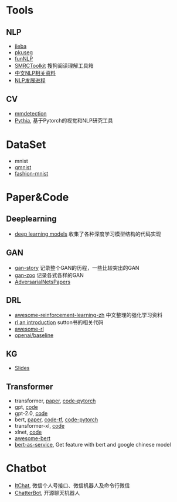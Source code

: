 # Tools
## NLP

- [jieba](https://github.com/fxsjy/jieba)
- [pkuseg](https://github.com/lancopku/pkuseg-python)
- [funNLP](https://github.com/fighting41love/funNLP)    
- [SMRCToolkit](https://github.com/sogou/SMRCToolkit)  搜狗阅读理解工具箱
- [中文NLP相关资料](https://github.com/crownpku/Awesome-Chinese-NLP)
- [NLP发展进程](https://github.com/sebastianruder/NLP-progress)

## CV

- [mmdetection](https://github.com/open-mmlab/mmdetection)
- [Pythia](https://github.com/facebookresearch/pythia), 基于Pytorch的视觉和NLP研究工具


# DataSet

- mnist
- [qmnist](https://github.com/facebookresearch/qmnist)
- [fashion-mnist](https://github.com/zalandoresearch/fashion-mnist)

  
# Paper&Code

## Deeplearning

- [deep learning models](https://github.com/rasbt/deeplearning-models) 收集了各种深度学习模型结构的代码实现

  

## GAN

- [gan-story](https://blog.floydhub.com/gans-story-so-far/) 记录整个GAN的历程，一些比较突出的GAN
- [gan-zoo](https://github.com/hindupuravinash/the-gan-zoo) 记录各式各样的GAN
- [AdversarialNetsPapers](https://github.com/zhangqianhui/AdversarialNetsPapers)


## DRL

- [awesome-reinforcement-learning-zh](https://github.com/wwxFromTju/awesome-reinforcement-learning-zh) 中文整理的强化学习资料
- [rl an introduction](https://github.com/ShangtongZhang/reinforcement-learning-an-introduction) sutton书的相关代码
- [awesome-rl](https://github.com/aikorea/awesome-rl)
- [openai/baseline](https://github.com/openai/baselines)


## KG

- [Slides](https://github.com/liuhuanyong/KnowledgeGraphSlides)


## Transformer

- transformer, [paper](https://arxiv.org/pdf/1706.03762.pdf), 	[code-pytorch](<https://github.com/harvardnlp/annotated-transformer>)
- gpt, [code](https://github.com/openai/finetune-transformer-lm)
- gpt-2.0, [code](https://github.com/openai/gpt-2)
- bert, [paper](https://arxiv.org/pdf/1810.04805.pdf), [code-tf](https://github.com/google-research/bert), [code-pytorch](https://github.com/huggingface/pytorch-pretrained-BERT) 
- transformer-xl, [code](https://github.com/kimiyoung/transformer-xl)
- xlnet, [code](https://github.com/zihangdai/xlnet)
- [awesome-bert](https://github.com/Jiakui/awesome-bert)
- [bert-as-service](https://github.com/hanxiao/bert-as-service), Get feature with bert and google chinese model


# Chatbot

- [ItChat](https://github.com/littlecodersh/ItChat), 微信个人号接口、微信机器人及命令行微信
- [ChatterBot](https://github.com/gunthercox/ChatterBot), 开源聊天机器人